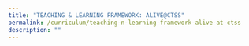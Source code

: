 ```yaml
---
title: "TEACHING & LEARNING FRAMEWORK: ALIVE@CTSS"
permalink: /curriculum/teaching-n-learning-framework-alive-at-ctss
description: ""
---
```


